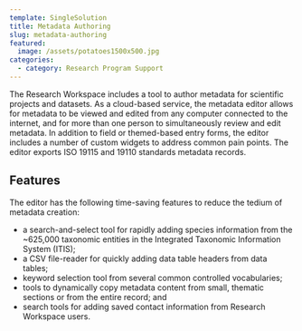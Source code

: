 ```yaml
---
template: SingleSolution
title: Metadata Authoring
slug: metadata-authoring
featured:
  image: /assets/potatoes1500x500.jpg
categories:
  - category: Research Program Support
---
```

The Research Workspace includes a tool to author metadata for scientific projects and datasets. As a cloud-based service, the metadata editor allows for metadata to be viewed and edited from any computer connected to the internet, and for more than one person to simultaneously review and edit metadata. In addition to field or themed-based entry forms, the editor includes a number of custom widgets to address common pain points. The editor exports ISO 19115 and 19110 standards metadata records.

## Features
The editor has the following time-saving features to reduce the tedium of metadata creation:
* a search-and-select tool for rapidly adding species information from the ~625,000 taxonomic entities in the Integrated Taxonomic Information System (ITIS);
* a CSV file-reader for quickly adding data table headers from data tables;
* keyword selection tool from several common controlled vocabularies;
* tools to dynamically copy metadata content from small, thematic sections or from the entire record; and
* search tools for adding saved contact information from Research Workspace users.
